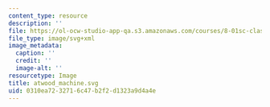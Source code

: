 ```yaml
---
content_type: resource
description: ''
file: https://ol-ocw-studio-app-qa.s3.amazonaws.com/courses/8-01sc-classical-mechanics-fall-2016/0310ea7232716c47b2f2d1323a9d4a4e_atwood_machine.svg
file_type: image/svg+xml
image_metadata:
  caption: ''
  credit: ''
  image-alt: ''
resourcetype: Image
title: atwood_machine.svg
uid: 0310ea72-3271-6c47-b2f2-d1323a9d4a4e
---
```

